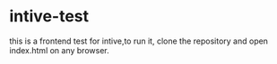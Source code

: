 # intive-test

this is a frontend test for intive,to run it, clone the repository and open index.html on any browser.


